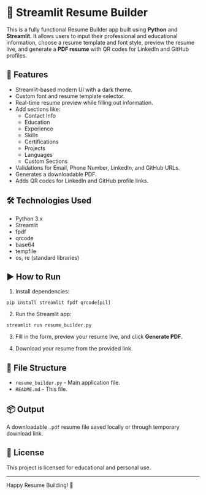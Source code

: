 
# 📄 Streamlit Resume Builder

This is a fully functional Resume Builder app built using **Python** and **Streamlit**. It allows users to input their professional and educational information, choose a resume template and font style, preview the resume live, and generate a **PDF resume** with QR codes for LinkedIn and GitHub profiles.

## 🚀 Features

- Streamlit-based modern UI with a dark theme.
- Custom font and resume template selector.
- Real-time resume preview while filling out information.
- Add sections like:
  - Contact Info
  - Education
  - Experience
  - Skills
  - Certifications
  - Projects
  - Languages
  - Custom Sections
- Validations for Email, Phone Number, LinkedIn, and GitHub URLs.
- Generates a downloadable PDF.
- Adds QR codes for LinkedIn and GitHub profile links.

## 🛠 Technologies Used

- Python 3.x
- Streamlit
- fpdf
- qrcode
- base64
- tempfile
- os, re (standard libraries)

## ▶️ How to Run

1. Install dependencies:

```
pip install streamlit fpdf qrcode[pil]
```

2. Run the Streamlit app:

```
streamlit run resume_builder.py
```

3. Fill in the form, preview your resume live, and click **Generate PDF**.

4. Download your resume from the provided link.

## 📁 File Structure

- `resume_builder.py` - Main application file.
- `README.md` - This file.

## 📦 Output

A downloadable `.pdf` resume file saved locally or through temporary download link.

## 🧾 License

This project is licensed for educational and personal use.

---
Happy Resume Building! 💼
